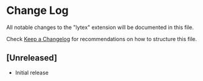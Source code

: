 # Change Log

All notable changes to the "lytex" extension will be documented in this file.

Check [Keep a Changelog](http://keepachangelog.com/) for recommendations on how to structure this file.

## [Unreleased]

- Initial release